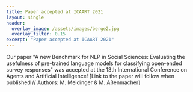 ```yaml
---
title: Paper accepted at ICAART 2021
layout: single
header:
  overlay_image: /assets/images/berge2.jpg
  overlay_filter: 0.15
excerpt: "Paper accepted at ICAART 2021"
---
```


Our paper "A new Benchmark for NLP in Social Sciences: Evaluating the usefulness of pre-trained language models for classifying open-ended survey responses" was accepted at the 13th International Conference on Agents and Artificial Intelligence!
[Link to the paper will follow when published // Authors: M. Meidinger & M. Aßenmacher]
